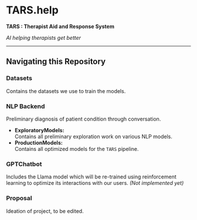 # TARS.help
**TARS : Therapist Aid and Response System**

*AI helping therapists get better*

---

## Navigating this Repository

### Datasets
Contains the datasets we use to train the models.

### NLP Backend
Preliminary diagnosis of patient condition through conversation.
- **ExploratoryModels:**  
  Contains all preliminary exploration work on various NLP models.
- **ProductionModels:**  
  Contains all optimized models for the `TARS` pipeline.

### GPTChatbot
Includes the Llama model which will be re-trained using reinforcement learning to optimize its interactions with our users. *(Not implemented yet)*

### Proposal
Ideation of project, to be edited.
